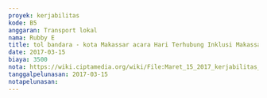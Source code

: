 ```yaml
---
proyek: kerjabilitas
kode: B5
anggaran: Transport lokal
nama: Rubby E
title: tol bandara - kota Makassar acara Hari Terhubung Inklusi Makassar
date: 2017-03-15
biaya: 3500
nota: https://wiki.ciptamedia.org/wiki/File:Maret_15_2017_kerjabilitas_B5_tol_1_rubby.jpg
tanggalpelunasan: 2017-03-15
notapelunasan:
---
```

